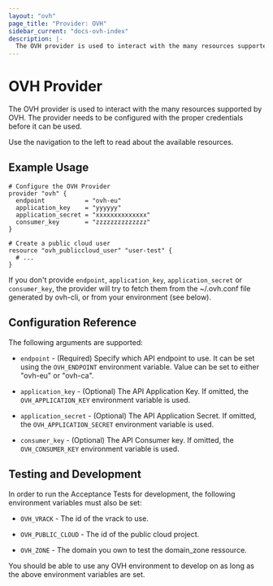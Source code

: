 ```yaml
---
layout: "ovh"
page_title: "Provider: OVH"
sidebar_current: "docs-ovh-index"
description: |-
  The OVH provider is used to interact with the many resources supported by OVH. The provider needs to be configured with the proper credentials before it can be used.
---
```


# OVH Provider

The OVH provider is used to interact with the
many resources supported by OVH. The provider needs to be configured
with the proper credentials before it can be used.

Use the navigation to the left to read about the available resources.

## Example Usage

```
# Configure the OVH Provider
provider "ovh" {
  endpoint           = "ovh-eu"
  application_key    = "yyyyyy"
  application_secret = "xxxxxxxxxxxxxx"
  consumer_key       = "zzzzzzzzzzzzzz"
}

# Create a public cloud user
resource "ovh_publiccloud_user" "user-test" {
  # ...
}
```

If you don't provide `endpoint`, `application_key`, `application_secret` or
`consumer_key`, the provider will try to fetch them from the ~/.ovh.conf file
generated by ovh-cli, or from your environment (see below).

## Configuration Reference

The following arguments are supported:

* `endpoint` - (Required) Specify which API  endpoint to use.
  It can be set using the `OVH_ENDPOINT` environment
  variable. Value can be set to either "ovh-eu" or "ovh-ca".

* `application_key` - (Optional) The API Application Key. If omitted,
  the `OVH_APPLICATION_KEY` environment variable is used.

* `application_secret` - (Optional) The API Application Secret. If omitted,
  the `OVH_APPLICATION_SECRET` environment variable is used.

* `consumer_key` - (Optional) The API Consumer key. If omitted,
  the `OVH_CONSUMER_KEY` environment variable is used.

## Testing and Development

In order to run the Acceptance Tests for development, the following environment
variables must also be set:

* `OVH_VRACK` - The id of the vrack to use.

* `OVH_PUBLIC_CLOUD` - The id of the public cloud project.

* `OVH_ZONE` - The domain you own to test the domain_zone ressource.

You should be able to use any OVH environment to develop on as long as the
above environment variables are set.
